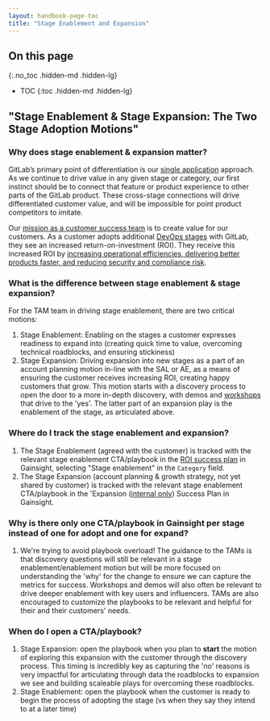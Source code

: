 ```yaml
---
layout: handbook-page-toc
title: "Stage Enablement and Expansion"
---
```


## On this page

{:.no_toc .hidden-md .hidden-lg}

- TOC
{:toc .hidden-md .hidden-lg}

## "Stage Enablement & Stage Expansion: The Two Stage Adoption Motions"

### Why does stage enablement & expansion matter?

GitLab’s primary point of differentiation is our [single application](https://about.gitlab.com/handbook/product/single-application/) approach. As we continue to drive value in any given stage or category, our first instinct should be to connect that feature or product experience to other parts of the GitLab product. These cross-stage connections will drive differentiated customer value, and will be impossible for point product competitors to imitate.  

Our [mission as a customer success team](https://about.gitlab.com/handbook/customer-success/#mission-statement) is to create value for our customers. As a customer adopts additional [DevOps stages](https://about.gitlab.com/stages-devops-lifecycle/) with GitLab, they see an increased return-on-investment (ROI). They receive this increased ROI by [increasing operational efficiencies, delivering better products faster, and reducing security and compliance risk](/handbook/sales/command-of-the-message/#customer-value-drivers). 

### What is the difference between stage enablement & stage expansion?

For the TAM team in driving stage enablement, there are two critical motions: 
1. Stage Enablement: Enabling on the stages a customer expresses readiness to expand into (creating quick time to value, overcoming technical roadblocks, and ensuring stickiness)
1. Stage Expansion: Driving expansion into new stages as a part of an account planning motion in-line with the SAL or AE, as a means of ensuring the customer receives increasing ROI, creating happy customers that grow. This motion starts with a discovery process to open the door to a more in-depth discovery, with demos and [workshops](https://about.gitlab.com/handbook/customer-success/#customer-workshops) that drive to the 'yes'. The latter part of an expansion play is the enablement of the stage, as articulated above.

### Where do I track the stage enablement and expansion?

1. The Stage Enablement (agreed with the customer) is tracked with the relevant stage enablement CTA/playbook in the [ROI success plan](https://about.gitlab.com/handbook/customer-success/tam/success-plans/#roi-success-plan) in Gainsight, selecting "Stage enablement" in the `Category` field.
1. The Stage Expansion (account planning & growth strategy, not yet shared by customer) is tracked with the relevant stage enablement CTA/playbook in the 'Expansion ([internal only](https://about.gitlab.com/handbook/customer-success/tam/success-plans/#internal-success-plan)) Success Plan in Gainsight.

### Why is there only one CTA/playbook in Gainsight per stage instead of one for adopt and one for expand?

1. We're trying to avoid playbook overload! The guidance to the TAMs is that discovery questions will still be relevant in a stage enablement/enablement motion but will be more focused on understanding the 'why' for the change to ensure we can capture the metrics for success. Workshops and demos will also often be relevant to drive deeper enablement with key users and influencers. TAMs are also encouraged to customize the playbooks to be relevant and helpful for their and their customers' needs.

### When do I open a CTA/playbook?

1. Stage Expansion: open the playbook when you plan to **start** the motion of exploring this expansion with the customer through the discovery process.  This timing is incredibly key as capturing the 'no' reasons is very impactful for articulating through data the roadblocks to expansion we see and building scaleable plays for overcoming these roadblocks. 
1. Stage Enablement: open the playbook when the customer is ready to begin the process of adopting the stage (vs when they say they intend to at a later time)


